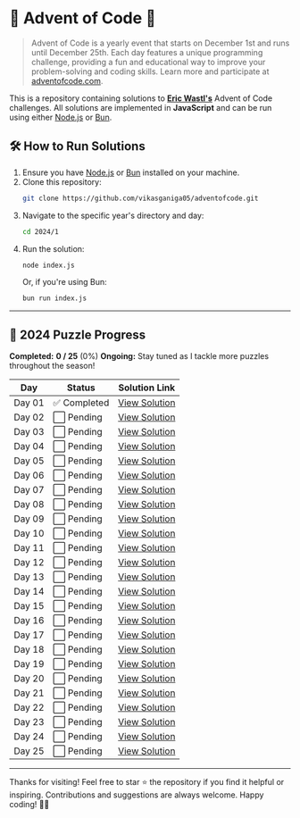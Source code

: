# 🎄 Advent of Code 🎄

> Advent of Code is a yearly event that starts on December 1st and runs until December 25th. Each day features a unique programming challenge, providing a fun and educational way to improve your problem-solving and coding skills. Learn more and participate at [adventofcode.com](https://adventofcode.com/).

This is a repository containing solutions to **[Eric Wastl's](http://was.tl/)** Advent of Code challenges. All solutions are implemented in **JavaScript** and can be run using either [Node.js](https://nodejs.org/) or [Bun](https://bun.sh/).

## 🛠 How to Run Solutions

1. Ensure you have [Node.js](https://nodejs.org/) or [Bun](https://bun.sh/) installed on your machine.
2. Clone this repository:
   ```bash
   git clone https://github.com/vikasganiga05/adventofcode.git
   ```
3. Navigate to the specific year's directory and day:
   ```bash
   cd 2024/1
   ```
4. Run the solution:
   ```bash
   node index.js
   ```
   Or, if you're using Bun:
   ```bash
   bun run index.js
   ```

---

## 📜 2024 Puzzle Progress

**Completed:** **0 / 25** (0%)
**Ongoing:** Stay tuned as I tackle more puzzles throughout the season!

<table>
  <thead>
    <tr>
      <th>Day</th>
      <th>Status</th>
      <th>Solution Link</th>
    </tr>
  </thead>
  <tbody>
    <tr><td>Day 01</td><td>✅ Completed</td><td><a href="2024/1/">View Solution</a></td></tr>
    <tr><td>Day 02</td><td>⬜ Pending</td><td><a href="#">View Solution</a></td></tr>
    <tr><td>Day 03</td><td>⬜ Pending</td><td><a href="#">View Solution</a></td></tr>
    <tr><td>Day 04</td><td>⬜ Pending</td><td><a href="#">View Solution</a></td></tr>
    <tr><td>Day 05</td><td>⬜ Pending</td><td><a href="#">View Solution</a></td></tr>
    <tr><td>Day 06</td><td>⬜ Pending</td><td><a href="#">View Solution</a></td></tr>
    <tr><td>Day 07</td><td>⬜ Pending</td><td><a href="#">View Solution</a></td></tr>
    <tr><td>Day 08</td><td>⬜ Pending</td><td><a href="#">View Solution</a></td></tr>
    <tr><td>Day 09</td><td>⬜ Pending</td><td><a href="#">View Solution</a></td></tr>
    <tr><td>Day 10</td><td>⬜ Pending</td><td><a href="#">View Solution</a></td></tr>
    <tr><td>Day 11</td><td>⬜ Pending</td><td><a href="#">View Solution</a></td></tr>
    <tr><td>Day 12</td><td>⬜ Pending</td><td><a href="#">View Solution</a></td></tr>
    <tr><td>Day 13</td><td>⬜ Pending</td><td><a href="#">View Solution</a></td></tr>
    <tr><td>Day 14</td><td>⬜ Pending</td><td><a href="#">View Solution</a></td></tr>
    <tr><td>Day 15</td><td>⬜ Pending</td><td><a href="#">View Solution</a></td></tr>
    <tr><td>Day 16</td><td>⬜ Pending</td><td><a href="#">View Solution</a></td></tr>
    <tr><td>Day 17</td><td>⬜ Pending</td><td><a href="#">View Solution</a></td></tr>
    <tr><td>Day 18</td><td>⬜ Pending</td><td><a href="#">View Solution</a></td></tr>
    <tr><td>Day 19</td><td>⬜ Pending</td><td><a href="#">View Solution</a></td></tr>
    <tr><td>Day 20</td><td>⬜ Pending</td><td><a href="#">View Solution</a></td></tr>
    <tr><td>Day 21</td><td>⬜ Pending</td><td><a href="#">View Solution</a></td></tr>
    <tr><td>Day 22</td><td>⬜ Pending</td><td><a href="#">View Solution</a></td></tr>
    <tr><td>Day 23</td><td>⬜ Pending</td><td><a href="#">View Solution</a></td></tr>
    <tr><td>Day 24</td><td>⬜ Pending</td><td><a href="#">View Solution</a></td></tr>
    <tr><td>Day 25</td><td>⬜ Pending</td><td><a href="#">View Solution</a></td></tr>
  </tbody>
</table>

---

Thanks for visiting! Feel free to star ⭐ the repository if you find it helpful or inspiring. Contributions and suggestions are always welcome. Happy coding! 🎅✨



<!-- This is yearly progress template -->

<!--

---

## 📜 2024 Puzzle Progress

**Completed:** **0 / 25** (0%)
**Ongoing:** Stay tuned as I tackle more puzzles throughout the season!

<table>
  <thead>
    <tr>
      <th>Day</th>
      <th>Status</th>
      <th>Solution Link</th>
    </tr>
  </thead>
  <tbody>
    <tr><td>Day 01</td><td>⬜ Pending</td><td><a href="#">View Solution</a></td></tr>
    <tr><td>Day 02</td><td>⬜ Pending</td><td><a href="#">View Solution</a></td></tr>
    <tr><td>Day 03</td><td>⬜ Pending</td><td><a href="#">View Solution</a></td></tr>
    <tr><td>Day 04</td><td>⬜ Pending</td><td><a href="#">View Solution</a></td></tr>
    <tr><td>Day 05</td><td>⬜ Pending</td><td><a href="#">View Solution</a></td></tr>
    <tr><td>Day 06</td><td>⬜ Pending</td><td><a href="#">View Solution</a></td></tr>
    <tr><td>Day 07</td><td>⬜ Pending</td><td><a href="#">View Solution</a></td></tr>
    <tr><td>Day 08</td><td>⬜ Pending</td><td><a href="#">View Solution</a></td></tr>
    <tr><td>Day 09</td><td>⬜ Pending</td><td><a href="#">View Solution</a></td></tr>
    <tr><td>Day 10</td><td>⬜ Pending</td><td><a href="#">View Solution</a></td></tr>
    <tr><td>Day 11</td><td>⬜ Pending</td><td><a href="#">View Solution</a></td></tr>
    <tr><td>Day 12</td><td>⬜ Pending</td><td><a href="#">View Solution</a></td></tr>
    <tr><td>Day 13</td><td>⬜ Pending</td><td><a href="#">View Solution</a></td></tr>
    <tr><td>Day 14</td><td>⬜ Pending</td><td><a href="#">View Solution</a></td></tr>
    <tr><td>Day 15</td><td>⬜ Pending</td><td><a href="#">View Solution</a></td></tr>
    <tr><td>Day 16</td><td>⬜ Pending</td><td><a href="#">View Solution</a></td></tr>
    <tr><td>Day 17</td><td>⬜ Pending</td><td><a href="#">View Solution</a></td></tr>
    <tr><td>Day 18</td><td>⬜ Pending</td><td><a href="#">View Solution</a></td></tr>
    <tr><td>Day 19</td><td>⬜ Pending</td><td><a href="#">View Solution</a></td></tr>
    <tr><td>Day 20</td><td>⬜ Pending</td><td><a href="#">View Solution</a></td></tr>
    <tr><td>Day 21</td><td>⬜ Pending</td><td><a href="#">View Solution</a></td></tr>
    <tr><td>Day 22</td><td>⬜ Pending</td><td><a href="#">View Solution</a></td></tr>
    <tr><td>Day 23</td><td>⬜ Pending</td><td><a href="#">View Solution</a></td></tr>
    <tr><td>Day 24</td><td>⬜ Pending</td><td><a href="#">View Solution</a></td></tr>
    <tr><td>Day 25</td><td>⬜ Pending</td><td><a href="#">View Solution</a></td></tr>
  </tbody>
</table>

---

-->
